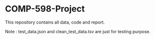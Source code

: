 # COMP-598-Project
This repository contains all data, code and report.

Note : test_data.json and clean_test_data.tsv are just for testing purpose.
